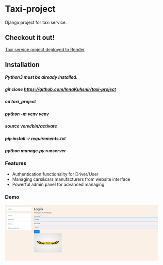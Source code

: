 #  Taxi-project
Django project for taxi service.

## Checkout it out!

[Taxi service project deployed to Render](https://taxi-project.onrender.com)

## Installation
##### Python3 must be already installed.

##### git clone https://github.com/InnaKuhsnir/taxi-project
##### cd taxi_project
##### python -m venv venv
##### source venv/bin/activate
##### pip install -r requirements.txt
##### python manage.py runserver 

### Features

* Authentication functionality for Driver/User
* Managing cars&cars manufacturers from website interface
* Powerful admin panel for advanced managing

### Demo
![Taxi project](taxi_project.jpg)
